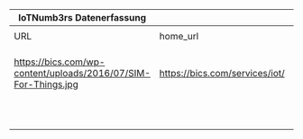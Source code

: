 |IoTNumb3rs Datenerfassung|||||||||||
| ---- | ---- | ---- | ---- | ---- | ---- | ---- | ---- | ---- | ---- | ---- |
||||||||||||
|URL|home_url|filename|device_class|device_count|market_class|market_volume|prognosis_year|publication_year|authorship_class|Dropbox folder|
|https://bics.com/wp-content/uploads/2016/07/SIM-For-Things.jpg|https://bics.com/services/iot/|file8_file7_IoT-Security-infographic-website-header.png|smart industry|2000000000|||2020|2016|blogger|marielledemuth/20181118-1200|
||||smart industry|4500000000|||2025|2016|blogger|marielledemuth/20181118-1200|

